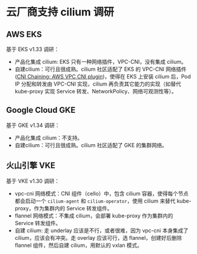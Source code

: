 # 云厂商支持 cilium 调研

## AWS EKS

基于 EKS v1.33 调研：
- 产品化集成 cilium: EKS 只有一种网络插件，VPC-CNI，没有集成 cilium。
- 自建cilium：可行且很成熟。cilium 社区适配了 EKS 的 VPC-CNI 网络插件([CNI Chaining: AWS VPC CNI plugin](https://docs.cilium.io/en/stable/installation/cni-chaining-aws-cni/))，使得在 EKS 上安装 cilium 后，Pod IP 分配和转发由 VPC-CNI 实现，cilium 再负责其它能力的实现（如替代 kube-proxy 实现 Service 转发、NetworkPolicy、网络可观测性等）。

## Google Cloud GKE

基于 GKE v1.34 调研：
- 产品化集成 cilium：不支持。
- 自建cilium：可行且很成熟。cilium 社区适配了 GKE 的集群网络。

## 火山引擎 VKE

基于 VKE v1.30 调研：
- vpc-cni 网络模式：CNI 组件（cello）中，包含 cilium 容器，使得每个节点都会启动一个 `cilium-agent` 和 `cilium-operator`，使用 cilium 来替代 kube-proxy，作为集群内的 Service 转发组件。
- flannel 网络模式：不集成 cilium，会部署 kube-proxy 作为集群内的 Service 转发组件。
- 自建 cilium: 走 underlay 应该是不行，或者很难，因为 vpc-cni 本身集成了 cilium，应该会有冲突。走 overlay 应该可行，选 flannel，创建好后删除 flannel 组件，然后自建 cilium，用默认的 vxlan 模式。
